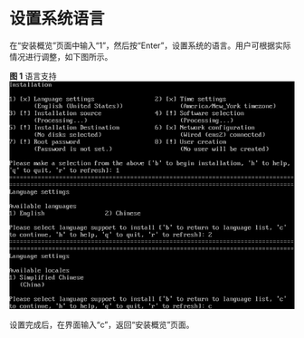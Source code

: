 # 设置系统语言<a name="ZH-CN_TOPIC_0214071163"></a>

在“安装概览”页面中输入“1”，然后按“Enter”，设置系统的语言。用户可根据实际情况进行调整，如下图所示。

**图 1**  语言支持<a name="zh-cn_topic_0155778953_zh-cn_topic_0151920795_fb355badb7c3f43b9855a0817c4c34a22"></a>  
![](figures/语言支持-1.png "语言支持-1")

设置完成后，在界面输入“c”，返回“安装概览”页面。

